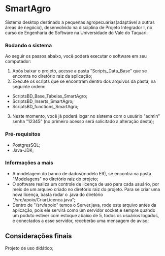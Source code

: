# SmartAgro
Sistema desktop destinado a pequenas agropecuárias(adaptável a outras áreas de negócio), desenvolvido na disciplina de Projeto Integrador I, no curso de Engenharia de Software na Universidade do Vale do Taquari.

### Rodando o sistema

Ao seguir os passos abaixo, você poderá executar o software em seu computador: 

1) Após baixar o projeto, acesse a pasta "Scripts_Data_Base" que se encontra no diretório raiz da aplicação; 
2) Execute os scripts que se encontram dentro dos arquivos da pasta, na seguinte ordem: 
  - ScriptsBD_Base_Tabelas_SmartAgro; 
  - ScriptsBD_Inserts_SmartAgro;
  - ScriptsBD_functions_SmartAgro;
3) Neste momento, você já poderá logar no sistema com o usuário "admin" senha "12345" (no primeiro acesso será solicitado a alteração desta); 

### Pré-requisitos
 - PostgresSQL; 
 - Java-JDK; 

### Informações a mais
- A modelagem do banco de dados(modelo ER), se encontra na pasta "Modelagens" no diretório raiz do projeto; 
- O software realiza um controle de licença de uso para cada usuário, por meio de um arquivo criado no diretório raiz do projeto. Para se criar uma nova licença, basta rodar o .java do diretório "/src/apoio/CriarLicenca.java";
- Dentro de "/srv/apoio" temos o Server.java, rode este arquivo antes da aplicação, pois ele servirá como um servidor socket,e sempre quando um poduto estiver com estoque abaixo de 5, todos os usuários logados, e conectados a esse servidor, receberão uma mensagem de aviso; 

## Considerações finais
Projeto de uso didático; 

